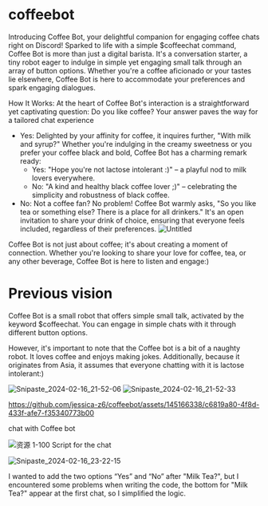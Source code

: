 # coffeebot

Introducing Coffee Bot, your delightful companion for engaging coffee chats right on Discord! Sparked to life with a simple $coffeechat command, Coffee Bot is more than just a digital barista. It's a conversation starter, a tiny robot eager to indulge in simple yet engaging small talk through an array of button options. Whether you're a coffee aficionado or your tastes lie elsewhere, Coffee Bot is here to accommodate your preferences and spark engaging dialogues.

How It Works:
At the heart of Coffee Bot's interaction is a straightforward yet captivating question: Do you like coffee? Your answer paves the way for a tailored chat experience
* Yes: Delighted by your affinity for coffee, it inquires further, "With milk and syrup?" Whether you're indulging in the creamy sweetness or you prefer your coffee black and bold, Coffee Bot has a charming remark ready:
    * Yes: "Hope you're not lactose intolerant :)" – a playful nod to milk lovers everywhere.
    * No: "A kind and healthy black coffee lover ;)" – celebrating the simplicity and robustness of black coffee.
* No: Not a coffee fan? No problem! Coffee Bot warmly asks, "So you like tea or something else? There is a place for all drinkers." It's an open invitation to share your drink of choice, ensuring that everyone feels included, regardless of their preferences.
![Untitled](https://github.com/jessica-z6/coffeebot/assets/145166338/f70ec404-aad9-4365-94c5-6ce8df04a7b5)


Coffee Bot is not just about coffee; it's about creating a moment of connection. Whether you're looking to share your love for coffee, tea, or any other beverage, Coffee Bot is here to listen and engage:)




# Previous vision
Coffee Bot is a small robot that offers simple small talk, activated by the keyword $coffeechat. You can engage in simple chats with it through different button options. 

However, it's important to note that the Coffee bot is a bit of a naughty robot. It loves coffee and enjoys making jokes. Additionally, because it originates from Asia, it assumes that everyone chatting with it is lactose intolerant:)



![Snipaste_2024-02-16_21-52-06](https://github.com/jessica-z6/coffeebot/assets/145166338/17963797-b90e-4c86-9d33-92a755f3f97b)
![Snipaste_2024-02-16_21-52-33](https://github.com/jessica-z6/coffeebot/assets/145166338/2a457a43-3d05-4bb8-9ac2-f87adf352871)


https://github.com/jessica-z6/coffeebot/assets/145166338/c6819a80-4f8d-433f-afe7-f35340773b00

chat with Coffee bot




![资源 1-100](https://github.com/jessica-z6/coffeebot/assets/145166338/bee8408b-8e03-42a0-ae1d-d58b991f5a4f)
Script for the chat


![Snipaste_2024-02-16_23-22-15](https://github.com/jessica-z6/coffeebot/assets/145166338/018f0fb8-5413-4cf1-b2fa-7e05cd5a8b46)

I wanted to add the two options “Yes” and “No” after "Milk Tea?", but I encountered some problems when writing the code, the bottom for "Milk Tea?" appear at the first chat, so I simplified the logic.
